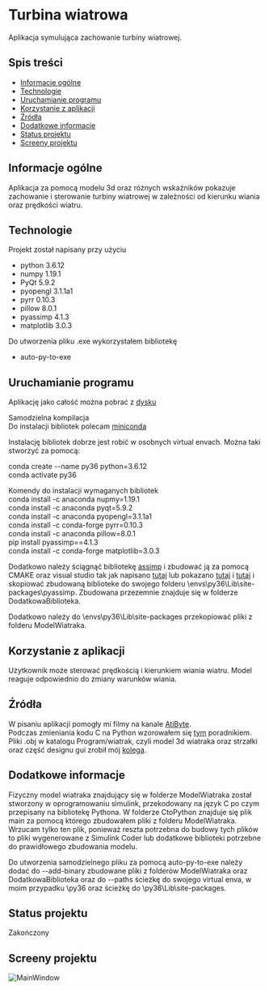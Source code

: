 


# Turbina wiatrowa
Aplikacja symulująca zachowanie turbiny wiatrowej.

## Spis treści
- [Informacje ogólne](#informacje-ogólne)
- [Technologie](#technologie)
- [Uruchamianie programu](#uruchamianie-programu)
- [Korzystanie z aplikacji](#korzystanie-z-aplikacji)
- [Źródła](#źródła)
- [Dodatkowe informacje](#Dodatkowe-informacje)
- [Status projektu](#status-projektu)
- [Screeny projektu](#screeny-projektu)

## Informacje ogólne
Aplikacja za pomocą modelu 3d oraz różnych wskaźników pokazuje zachowanie i sterowanie turbiny wiatrowej w zależności od kierunku wiania oraz prędkości wiatru.

## Technologie
Projekt został napisany przy użyciu
- python 3.6.12
- numpy 1.19.1
- PyQt 5.9.2
- pyopengl 3.1.1a1
- pyrr 0.10.3
- pillow 8.0.1
- pyassimp 4.1.3
- matplotlib 3.0.3

Do utworzenia pliku .exe wykorzystałem bibliotekę
- auto-py-to-exe 

## Uruchamianie programu
Aplikację jako całość można pobrać z [dysku](https://drive.google.com/drive/folders/1xuo9HmbE3AVwcIC5R-hwnhGgzyGqqn6O?usp=sharing)  

Samodzielna kompilacja  
Do instalacji bibliotek polecam [miniconda](https://docs.conda.io/en/latest/miniconda.html)  

Instalację bibliotek dobrze jest robić w osobnych virtual envach. Można taki stworzyć za pomocą:  

conda create --name py36 python=3.6.12  
conda activate py36  

Komendy do instalacji wymaganych bibliotek  
conda install -c anaconda nupmy=1.19.1  
conda install -c anaconda pyqt=5.9.2  
conda install -c anaconda pyopengl=3.1.1a1  
conda install -c conda-forge pyrr=0.10.3  
conda install -c anaconda pillow=8.0.1  
pip install pyassimp==4.1.3  
conda install -c conda-forge matplotlib=3.0.3  

Dodatkowo należy ściągnąć bibliotekę [assimp](https://www.assimp.org/) i zbudować ją za pomocą CMAKE oraz visual studio tak jak napisano [tutaj](https://stackoverflow.com/questions/46691889/using-pyassimp-library-in-python) lub pokazano [tutaj](https://www.programmersought.com/article/26025125796/) i [tutaj](https://www.youtube.com/watch?v=29pxVt9vQeM) i skopiować zbudowaną biblioteke do swojego folderu \envs\py36\Lib\site-packages\pyassimp. Zbudowana przezemnie znajduje się w folderze DodatkowaBiblioteka.

Dodatkowo należy do \envs\py36\Lib\site-packages przekopiować pliki z folderu ModelWiatraka.

## Korzystanie z aplikacji
Użytkownik może sterować prędkością i kierunkiem wiania wiatru. Model reaguje odpowiednio do zmiany warunków wiania.

## Źródła
W pisaniu aplikacji pomogły mi filmy na kanale [AtiByte](https://www.youtube.com/channel/UC4L3JyeL7TXQM1f3yD6iVQQ).  
Podczas zmieniania kodu C na Python wzorowałem się [tym](https://realpython.com/build-python-c-extension-module/) poradnikiem.  
Pliki .obj w katalogu Program/wiatrak, czyli model 3d wiatraka oraz strzałki oraz część designu gui zrobił mój [kolega](https://github.com/MK-coding).

## Dodatkowe informacje
Fizyczny model wiatraka znajdujący się w folderze ModelWiatraka został stworzony w oprogramowaniu simulink, przekodowany na język C po czym przepisany na bibliotekę Pythona. W folderze CtoPython znajduje się plik main za pomocą którego zbudowałem pliki z folderu ModelWiatraka. Wrzucam tylko ten plik, ponieważ reszta potrzebna do budowy tych plików to pliki wygenerowane z Simulink Coder lub dodatkowe biblioteki potrzebne do prawidłowego zbudowania modelu.

Do utworzenia samodzielnego pliku za pomocą auto-py-to-exe należy dodać do --add-binary zbudowane pliki z folderów ModelWiatraka oraz DodatkowaBiblioteka oraz do --paths ścieżkę do swojego virtual enva, w moim przypadku \py36 oraz ścieżkę do \py36\Lib\site-packages.

## Status projektu
Zakończony

## Screeny projektu
![MainWindow](https://user-images.githubusercontent.com/82177599/117481913-f0b5c700-af63-11eb-9110-d57f51965682.png)

